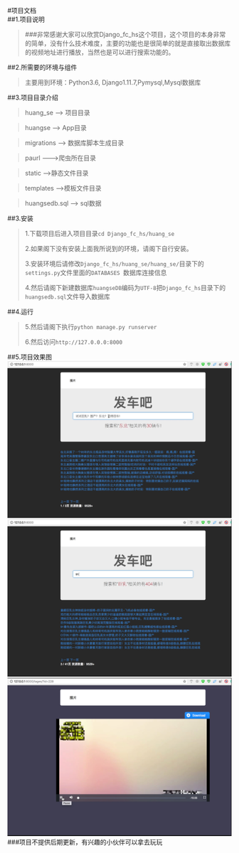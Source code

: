 #项目文档
<br/>
##1.项目说明
>###非常感谢大家可以欣赏Django_fc_hs这个项目，这个项目的本身非常的简单，没有什么技术难度，主要的功能也是很简单的就是直接取出数据库的视频地址进行播放，当然也是可以进行搜索功能的。


##2.所需要的环境与组件
>主要用到环境：Python3.6, Django1.11.7,Pymysql,Mysql数据库

##3.项目目录介绍
>huang_se --> 项目目录     

>huangse --> App目录

>migrations --> 数据库脚本生成目录

>paurl --->爬虫所在目录

>static -->静态文件目录

>templates -->模板文件目录

>huangsedb.sql --> sql数据

##3.安装
>1.下载项目后进入项目目录```cd Django_fc_hs/huang_se```<br/>
>
>2.如果阁下没有安装上面我所说到的环境，请阁下自行安装。<br/>
>
>3.安装环境后请修改```Django_fc_hs/huang_se/huang_se/```目录下的```settings.py```文件里面的```DATABASES ```数据库连接信息<br/>
>
>4.然后请阁下新建数据库```huangseDB```编码为```UTF-8```把```Django_fc_hs```目录下的```huangsedb.sql```文件导入数据库<br/>
>


##4.运行
>5.然后请阁下执行```python manage.py runserver```<br/>
>
>6.然后访问```http://127.0.0.0:8000```<br/>
>

##5.项目效果图
![Alt text](./images/1.png)<br/>
![Alt text](./images/2.png)<br/>
![Alt text](./images/3.png)<br/>
###项目不提供后期更新，有兴趣的小伙伴可以拿去玩玩